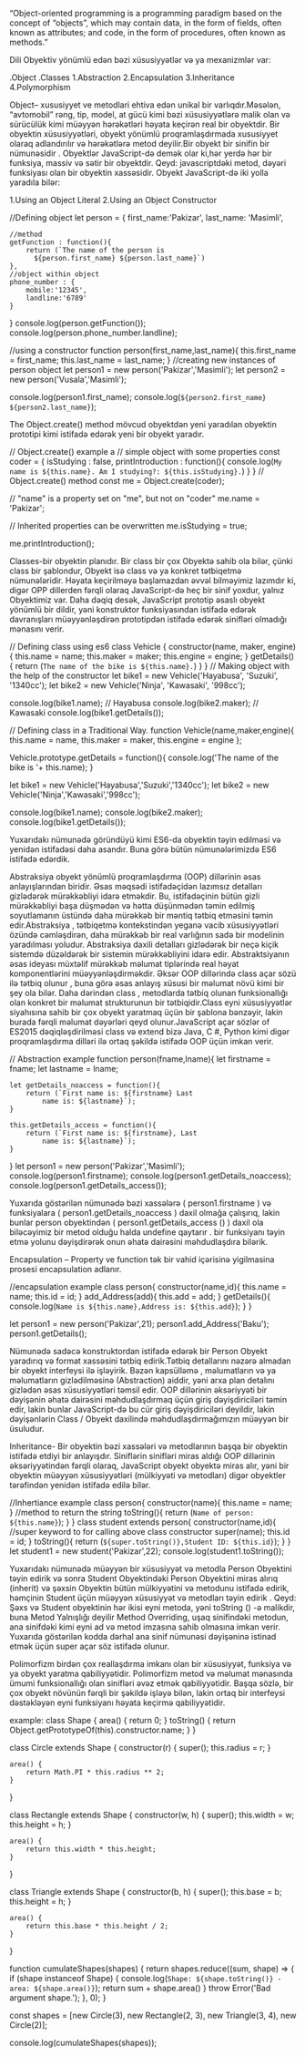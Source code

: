 <!-- OOP in Js -->

“Object-oriented programming is a programming paradigm based on the concept of “objects”, which may contain data, in the form of fields, often known as attributes; and code, in the form of procedures, often known as methods.”

Dili Obyektiv yönümlü edən bəzi xüsusiyyətlər və ya mexanizmlər var:

.Object
.Classes
1.Abstraction
2.Encapsulation
3.Inheritance
4.Polymorphism

<!-- Object -->

Object– xususiyyet ve metodlari ehtiva edən unikal bir varlıqdır.Məsələn, “avtomobil” rəng, tip, model, at gücü kimi bəzi xüsusiyyətlərə malik olan və sürücülük kimi müəyyən hərəkətləri həyata keçirən real bir obyektdir. Bir obyektin xüsusiyyətləri, obyekt yönümlü proqramlaşdırmada xususiyyet olaraq adlandırılır və hərəkətlərə metod deyilir.Bir obyekt bir sinifin bir nümunəsidir . Obyektlər JavaScript-də demək olar ki,hər yerdə hər bir funksiya, massiv və sətir bir obyektdir. Qeyd: javascriptdəki metod, dəyəri funksiyası olan bir obyektin xassəsidir. Obyekt JavaScript-də iki yolla yaradıla bilər:

1.Using an Object Literal
2.Using an Object Constructor

<!--  Object Literal  -->

//Defining object
let person = {
first_name:'Pakizar',
last_name: 'Masimli',

    //method
    getFunction : function(){
        return (`The name of the person is
          ${person.first_name} ${person.last_name}`)
    },
    //object within object
    phone_number : {
        mobile:'12345',
        landline:'6789'
    }

}
console.log(person.getFunction());
console.log(person.phone_number.landline);

<!-- Object Constructor -->

//using a constructor
function person(first_name,last_name){
this.first_name = first_name;
this.last_name = last_name;
}
//creating new instances of person object
let person1 = new person('Pakizar','Masimli');
let person2 = new person('Vusala','Masimli');

console.log(person1.first_name);
console.log(`${person2.first_name} ${person2.last_name}`);

<!-- Using Object.create() method: -->

The Object.create() method mövcud obyektdən yeni yaradılan obyektin prototipi kimi istifadə edərək yeni bir obyekt yaradır.

// Object.create() example a
// simple object with some properties
const coder = {
isStudying : false,
printIntroduction : function(){
console.log(`My name is ${this.name}. Am I studying?: ${this.isStudying}.`)
}
}
// Object.create() method
const me = Object.create(coder);

// "name" is a property set on "me", but not on "coder"
me.name = 'Pakizar';

// Inherited properties can be overwritten
me.isStudying = true;

me.printIntroduction();

<!-- Classes -->

Classes-bir obyektin planıdır. Bir class bir çox Obyektə sahib ola bilər, çünki class bir şablondur, Obyekt isə class və ya konkret tətbiqetmə nümunələridir.
Həyata keçirilməyə başlamazdan əvvəl bilməyimiz lazımdır ki, digər OPP dillerden fərqli olaraq JavaScript-də heç bir sinif yoxdur, yalnız Obyektimiz var. Daha dəqiq desək, JavaScript prototip əsaslı obyekt yönümlü bir dildir, yəni konstruktor funksiyasından istifadə edərək davranışları müəyyənləşdirən prototipdən istifadə edərək sinifləri olmadığı mənasını verir.

// Defining class using es6
class Vehicle {
constructor(name, maker, engine) {
this.name = name;
this.maker = maker;
this.engine = engine;
}
getDetails(){
return (`The name of the bike is ${this.name}.`)
}
}
// Making object with the help of the constructor
let bike1 = new Vehicle('Hayabusa', 'Suzuki', '1340cc');
let bike2 = new Vehicle('Ninja', 'Kawasaki', '998cc');

console.log(bike1.name); // Hayabusa
console.log(bike2.maker); // Kawasaki
console.log(bike1.getDetails());

<!-- Traditional Way -->

// Defining class in a Traditional Way.
function Vehicle(name,maker,engine){
this.name = name,
this.maker = maker,
this.engine = engine
};

Vehicle.prototype.getDetails = function(){
console.log('The name of the bike is '+ this.name);
}

let bike1 = new Vehicle('Hayabusa','Suzuki','1340cc');
let bike2 = new Vehicle('Ninja','Kawasaki','998cc');

console.log(bike1.name);
console.log(bike2.maker);
console.log(bike1.getDetails());

Yuxarıdakı nümunədə göründüyü kimi ES6-da obyektin təyin edilməsi və yenidən istifadəsi daha asandır. Buna görə bütün nümunələrimizdə ES6 istifadə edərdik.

<!-- Abstraction -->

Abstraksiya obyekt yönümlü proqramlaşdırma (OOP) dillərinin əsas anlayışlarından biridir. Əsas məqsədi istifadəçidən lazımsız detalları gizlədərək mürəkkəbliyi idarə etməkdir. Bu, istifadəçinin bütün gizli mürəkkəbliyi başa düşmədən və hətta düşünmədən təmin edilmiş soyutlamanın üstündə daha mürəkkəb bir məntiq tətbiq etməsini təmin edir.Abstraksiya , tətbiqetmə kontekstindən yeganə vacib xüsusiyyətləri özündə cəmləşdirən, daha mürəkkəb bir real varlığının sadə bir modelinin yaradılması yoludur.
Abstraksiya daxili detalları gizlədərək bir neçə kiçik sistemdə düzəldərək bir sistemin mürəkkəbliyini idarə edir.
Abstraktsiyanın əsas ideyası müxtəlif mürəkkəb məlumat tiplərində real həyat komponentlərini müəyyənləşdirməkdir. Əksər OOP dillərində class açar sözü ilə tətbiq olunur , buna görə əsas anlayış xüsusi bir məlumat növü kimi bir şey ola bilər. Daha dərindən class , metodlarda tətbiq olunan funksionallığı olan konkret bir məlumat strukturunun bir tətbiqidir.Class eyni xüsusiyyətlər siyahısına sahib bir çox obyekt yaratmaq üçün bir şablona bənzəyir, lakin burada fərqli məlumat dəyərləri qeyd olunur.JavaScript açar sözlər of ES2015 dəqiqləşdirilməsi class və extend bizə Java, C #, Python kimi digər proqramlaşdırma dilləri ilə ortaq şəkildə istifadə OOP üçün imkan verir.

// Abstraction example
function person(fname,lname){
let firstname = fname;
let lastname = lname;

    let getDetails_noaccess = function(){
    	return (`First name is: ${firstname} Last
    		name is: ${lastname}`);
    }

    this.getDetails_access = function(){
    	return (`First name is: ${firstname}, Last
    		name is: ${lastname}`);
    }

}
let person1 = new person('Pakizar','Masimli');
console.log(person1.firstname);
console.log(person1.getDetails_noaccess);
console.log(person1.getDetails_access());

Yuxarıda göstərilən nümunədə bəzi xassələrə ( person1.firstname ) və funksiyalara ( person1.getDetails_noaccess ) daxil olmağa çalışırıq, lakin bunlar person obyektindən ( person1.getDetails_access () ) daxil ola biləcəyimiz bir metod olduğu halda undefine qaytarır . bir funksiyanı təyin etmə yolunu dəyişdirərək onun əhatə dairəsini məhdudlaşdıra bilərik.

<!-- Encapsulation  -->

Encapsulation – Property ve function tək bir vahid içərisinə yigilmasina prosesi encapsulation adlanır.

//encapsulation example
class person{
constructor(name,id){
this.name = name;
this.id = id;
}
add_Address(add){
this.add = add;
}
getDetails(){
console.log(`Name is ${this.name},Address is: ${this.add}`);
}
}

let person1 = new person('Pakizar',21);
person1.add_Address('Baku');
person1.getDetails();

Nümunədə sadəcə konstruktordan istifadə edərək bir Person Obyekt yaradırıq və format xassəsini tətbiq edirik.Tətbiq detallarını nəzərə almadan bir obyekt interfeysi ilə işləyirik. Bəzən kapsülləmə , məlumatların və ya məlumatların gizlədilməsinə (Abstraction) aiddir, yəni arxa plan detalını gizlədən əsas xüsusiyyətləri təmsil edir. OOP dillərinin əksəriyyəti bir dəyişənin əhatə dairəsini məhdudlaşdırmaq üçün giriş dəyişdiriciləri təmin edir, lakin bunlar JavaScript-də bu cür giriş dəyişdiriciləri deyildir, lakin dəyişənlərin Class / Obyekt daxilində məhdudlaşdırmağımızın müəyyən bir üsuludur.

<!-- Inheritance -->

Inheritance- Bir obyektin bəzi xassələri və metodlarının başqa bir obyektin istifadə etdiyi bir anlayışdır. Siniflərin sinifləri miras aldığı OOP dillərinin əksəriyyətindən fərqli olaraq, JavaScript obyekt obyektə miras alır, yəni bir obyektin müəyyən xüsusiyyətləri (mülkiyyəti və metodları) digər obyektler tərəfindən yenidən istifadə edilə bilər.

//Inhertiance example
class person{
constructor(name){
this.name = name;
}
//method to return the string
toString(){
return (`Name of person: ${this.name}`);
}
}
class student extends person{
constructor(name,id){
//super keyword to for calling above class constructor
super(name);
this.id = id;
}
toString(){
return (`${super.toString()},Student ID: ${this.id}`);
}
}
let student1 = new student('Pakizar',22);
console.log(student1.toString());

Yuxarıdakı nümunədə müəyyən bir xüsusiyyət və metodla Person Obyektini təyin edirik və sonra Student Obyektindəki Person Obyektini miras alırıq (inherit) və şəxsin Obyektin bütün mülkiyyətini və metodunu istifadə edirik, həmçinin Student üçün müəyyən xüsusiyyət və metodları təyin edirik . Qeyd: Şəxs və Student obyektinin hər ikisi eyni metoda, yəni toString () -ə malikdir, buna Metod Yalnışlığı deyilir Method Overriding, uşaq sinifindəki metodun, ana sinifdəki kimi eyni ad və metod imzasına sahib olmasına imkan verir. Yuxarıda göstərilən kodda dərhal ana sinif nümunəsi dəyişəninə istinad etmək üçün super açar söz istifadə olunur.

<!--  Polymorphism -->

Polimorfizm birdən çox reallaşdırma imkanı olan bir xüsusiyyət, funksiya və ya obyekt yaratma qabiliyyətidir.
Polimorfizm metod və məlumat mənasında ümumi funksionallığı olan sinifləri əvəz etmək qabiliyyətidir. Başqa sözlə, bir çox obyekt növünün fərqli bir şəkildə işləyə bilən, lakin ortaq bir interfeysi dəstəkləyən eyni funksiyanı həyata keçirmə qabiliyyətidir.

example:
class Shape {
area() {
return 0;
}
toString() {
return Object.getPrototypeOf(this).constructor.name;
}
}

class Circle extends Shape {
constructor(r) {
super();
this.radius = r;
}

    area() {
        return Math.PI * this.radius ** 2;
    }

}

class Rectangle extends Shape {
constructor(w, h) {
super();
this.width = w;
this.height = h;
}

    area() {
        return this.width * this.height;
    }

}

class Triangle extends Shape {
constructor(b, h) {
super();
this.base = b;
this.height = h;
}

    area() {
        return this.base * this.height / 2;
    }

}

function cumulateShapes(shapes) {
return shapes.reduce((sum, shape) => {
if (shape instanceof Shape) {
console.log(`Shape: ${shape.toString()} - area: ${shape.area()}`);
return sum + shape.area()
}
throw Error('Bad argument shape.');
}, 0);
}

const shapes = [new Circle(3), new Rectangle(2, 3), new Triangle(3, 4), new Circle(2)];

console.log(cumulateShapes(shapes));
